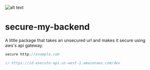 
![alt text](https://res.cloudinary.com/dqbgnn5hf/image/upload/c_scale,w_150/v1610530093/padlock.svg "secure my backend")


# secure-my-backend
A little package that takes an unsecured url and makes it secure using aws's api gateway.


```javascript
secure http://example.com

// https://id.execute-api.us-west-1.amazonaws.com/dev
```

